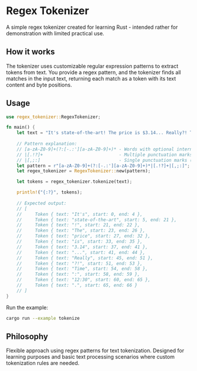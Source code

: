 # Regex Tokenizer

A simple regex tokenizer created for learning Rust - intended rather for demonstration with limited practical use.

## How it works

The tokenizer uses customizable regular expression patterns to extract tokens from text. You provide a regex pattern, and the tokenizer finds all matches in the input text, returning each match as a token with its text content and byte positions.

## Usage

```rust
use regex_tokenizer::RegexTokenizer;

fn main() {
    let text = "It's state-of-the-art! The price is $3.14... Really?! Time: 12:30.";
    
    // Pattern explanation:
    // [a-zA-Z0-9]+(?:[-.:'][a-zA-Z0-9]+)* - Words with optional internal punctuation (hyphens, periods, colons, apostrophes)
    // |[.!?]+                             - Multiple punctuation marks (periods, exclamation marks, question marks)
    // |[,;:]                              - Single punctuation marks (commas, semicolons, colons)
    let pattern = r"[a-zA-Z0-9]+(?:[-.:'][a-zA-Z0-9]+)*|[.!?]+|[,;:]";
    let regex_tokenizer = RegexTokenizer::new(pattern);

    let tokens = regex_tokenizer.tokenize(text);

    println!("{:?}", tokens);
    
    // Expected output:
    // [
    //     Token { text: "It's", start: 0, end: 4 },
    //     Token { text: "state-of-the-art", start: 5, end: 21 },
    //     Token { text: "!", start: 21, end: 22 },
    //     Token { text: "The", start: 23, end: 26 },
    //     Token { text: "price", start: 27, end: 32 },
    //     Token { text: "is", start: 33, end: 35 },
    //     Token { text: "3.14", start: 37, end: 41 },
    //     Token { text: "...", start: 41, end: 44 },
    //     Token { text: "Really", start: 45, end: 51 },
    //     Token { text: "?!", start: 51, end: 53 },
    //     Token { text: "Time", start: 54, end: 58 },
    //     Token { text: ":", start: 58, end: 59 },
    //     Token { text: "12:30", start: 60, end: 65 },
    //     Token { text: ".", start: 65, end: 66 }
    // ]
}
```

Run the example:
```bash
cargo run --example tokenize
```

## Philosophy

Flexible approach using regex patterns for text tokenization. Designed for learning purposes and basic text processing scenarios where custom tokenization rules are needed.